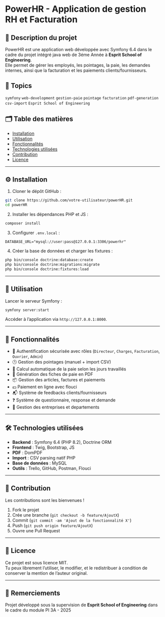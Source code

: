 # PowerHR - Application de gestion RH et Facturation

## 📝 Description du projet

PowerHR est une application web développée avec Symfony 6.4 dans le cadre du projet intégré java web de 3éme Année à **Esprit School of Engineering**.  
Elle permet de gérer les employés, les pointages, la paie, les demandes internes, ainsi que la facturation et les paiements clients/fournisseurs.

## 🔖 Topics

`symfony` `web-development` `gestion-paie` `pointage` `facturation` `pdf-generation` `csv-import` `Esprit School of Engineering`

## 🗂️ Table des matières

- [Installation](#installation)
- [Utilisation](#utilisation)
- [Fonctionnalités](#fonctionnalités)
- [Technologies utilisées](#technologies-utilisées)
- [Contribution](#contribution)
- [Licence](#licence)

---

## ⚙️ Installation

1. Cloner le dépôt GitHub :
```bash
git clone https://github.com/votre-utilisateur/powerHR.git
cd powerHR
```

2. Installer les dépendances PHP et JS :
```bash
composer install
```

3. Configurer `.env.local` :
```
DATABASE_URL="mysql://user:pass@127.0.0.1:3306/powerhr"
```

4. Créer la base de données et charger les fixtures :
```bash
php bin/console doctrine:database:create
php bin/console doctrine:migrations:migrate
php bin/console doctrine:fixtures:load
```

---

## 🚀 Utilisation

Lancer le serveur Symfony :
```bash
symfony server:start
```

Accéder à l’application via `http://127.0.0.1:8000`.

---

## 🌟 Fonctionnalités

- 🔐 Authentification sécurisée avec rôles (`Directeur`, `Charges`, `Facturation`, `Ouvrier`, `Admin`)
- 🕒 Gestion des pointages (manuel + import CSV)
- 📅 Calcul automatique de la paie selon les jours travaillés
- 🧾 Génération des fiches de paie en PDF
- 📦 Gestion des articles, factures et paiements
- 💵 Paiement en ligne avec flouci
- 📬 Système de feedbacks clients/fournisseurs
- ❓ Système de questionnaire, response et demande
- 🏢 Gestion des entreprises et departements



---

## 🛠 Technologies utilisées

- **Backend** : Symfony 6.4 (PHP 8.2), Doctrine ORM
- **Frontend** : Twig, Bootstrap, JS
- **PDF** : DomPDF
- **Import** : CSV parsing natif PHP
- **Base de données** : MySQL
- **Outils** : Trello, GitHub, Postman, Flouci

---

## 🤝 Contribution

Les contributions sont les bienvenues !  
1. Fork le projet  
2. Crée une branche (`git checkout -b feature/AjoutX`)  
3. Commit (`git commit -am 'Ajout de la fonctionnalité X'`)  
4. Push (`git push origin feature/AjoutX`)  
5. Ouvre une Pull Request

---

## 📄 Licence

Ce projet est sous licence MIT.  
Tu peux librement l’utiliser, le modifier, et le redistribuer à condition de conserver la mention de l’auteur original.

---

## 💼 Remerciements

Projet développé sous la supervision de **Esprit School of Engineering** dans le cadre du module PI 3A - 2025